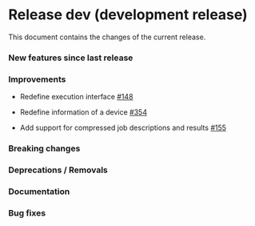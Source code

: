 # Release dev (development release)

This document contains the changes of the current release.

### New features since last release

### Improvements

- Redefine execution interface
  [#148](https://github.com/qilimanjaro-tech/qiboconnection/pull/148)

- Redefine information of a device [#354](https://github.com/qilimanjaro-tech/qili-global-quantum-service/pull/354)

- Add support for compressed job descriptions and results
  [#155](https://github.com/qilimanjaro-tech/qiboconnection/pull/155)

### Breaking changes

### Deprecations / Removals

### Documentation

### Bug fixes
